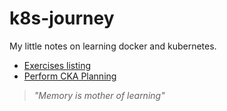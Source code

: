 # k8s-journey

My little notes on learning docker and kubernetes.

- [Exercises listing](.k8s-list.md)
- [Perform CKA Planning](WARMUP_PRACTICE/warmup-before-test/.README.md)

> *"Memory is mother of learning"*